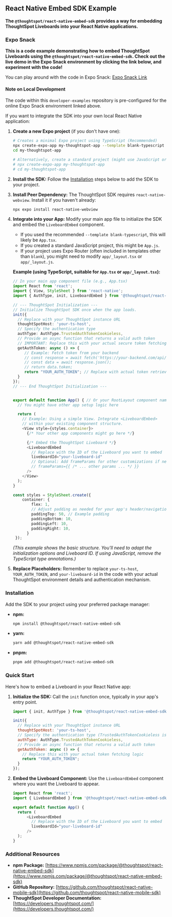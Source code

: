 ## React Native Embed SDK Example

**The `@thoughtspot/react-native-embed-sdk` provides a way for embedding ThoughtSpot Liveboards into your React Native applications.**

### Expo Snack

**This is a code example demonstrating how to embed ThoughtSpot Liveboards using the `@thoughtspot/react-native-embed-sdk`. Check out the live demo in the Expo Snack environment by clicking the link below, and experiment with the code!**

You can play around with the code in Expo Snack:
[Expo Snack Link](https://snack.expo.dev/@git/github.com/thoughtspot/developer-examples:mobile/react-native-embed-sdk)

#### Note on Local Development

The code within this `developer-examples` repository is pre-configured for the online Expo Snack environment linked above.

If you want to integrate the SDK into your own local React Native application:

1.  **Create a new Expo project** (if you don't have one):
    ```bash
    # Creates a minimal Expo project using TypeScript (Recommended)
    npx create-expo-app my-thoughtspot-app --template blank-typescript
    cd my-thoughtspot-app

    # Alternatively, create a standard project (might use JavaScript or include routing):
    # npx create-expo-app my-thoughtspot-app
    # cd my-thoughtspot-app
    ```

2.  **Install the SDK:** Follow the [Installation](#installation) steps below to add the SDK to your project.

3.  **Install Peer Dependency:** The ThoughtSpot SDK requires `react-native-webview`. Install it if you haven't already:
    ```bash
    npx expo install react-native-webview
    ```

4.  **Integrate into your App:** Modify your main app file to initialize the SDK and embed the `LiveboardEmbed` component.
    *   If you used the recommended `--template blank-typescript`, this will likely be `App.tsx`.
    *   If you created a standard JavaScript project, this might be `App.js`.
    *   If your project uses Expo Router (often included in templates other than `blank`), you might need to modify `app/_layout.tsx` or `app/_layout.js`.

    **Example (using TypeScript, suitable for `App.tsx` or `app/_layout.tsx`):**
    ```typescript
    // In your main app component file (e.g., App.tsx)
    import React from 'react';
    import { View, StyleSheet } from 'react-native';
    import { AuthType, init, LiveboardEmbed } from '@thoughtspot/react-native-embed-sdk';

    // --- ThoughtSpot Initialization ---
    // Initialize ThoughtSpot SDK once when the app loads.
    init({
      // Replace with your ThoughtSpot instance URL
      thoughtSpotHost: 'your-ts-host',
      // Specify the authentication type
      authType: AuthType.TrustedAuthTokenCookieless,
      // Provide an async function that returns a valid auth token
      // IMPORTANT: Replace this with your actual secure token fetching logic!
      getAuthToken: async () => {
         // Example: Fetch token from your backend
         // const response = await fetch('https://your-backend.com/api/get-ts-token');
         // const data = await response.json();
         // return data.token;
         return "YOUR_AUTH_TOKEN"; // Replace with actual token retrieval
      }
    });
    // --- End ThoughtSpot Initialization ---


    export default function App() { // Or your RootLayout component name
      // You might have other app setup logic here

      return (
        // Example: Using a simple View. Integrate <LiveboardEmbed>
        // within your existing component structure.
        <View style={styles.container}>
          {/* Your other app components might go here */}

          {/* Embed the ThoughtSpot Liveboard */}
          <LiveboardEmbed
            // Replace with the ID of the Liveboard you want to embed
            liveboardId="your-liveboard-id"
            // Optional: Add frameParams for other customizations if needed
            // frameParams={{ /* ... other params ... */ }}
          />
        </View>
      );
    }

    const styles = StyleSheet.create({
        container: {
            flex: 1,
            // Adjust padding as needed for your app's header/navigation
            paddingTop: 50, // Example padding
            paddingBottom: 10,
            paddingLeft: 10,
            paddingRight: 10,
          }
     });
    ```
    *(This example shows the basic structure. You'll need to adapt the initialization options and Liveboard ID. If using JavaScript, remove the TypeScript type annotations.)*

5.  **Replace Placeholders:** Remember to replace `your-ts-host`, `YOUR_AUTH_TOKEN`, and `your-liveboard-id` in the code with your actual ThoughtSpot environment details and authentication mechanism.

### Installation

Add the SDK to your project using your preferred package manager:

*   **npm:**
    ```bash
    npm install @thoughtspot/react-native-embed-sdk
    ```
*   **yarn:**
    ```bash
    yarn add @thoughtspot/react-native-embed-sdk
    ```
*   **pnpm:**
    ```bash
    pnpm add @thoughtspot/react-native-embed-sdk
    ```

### Quick Start

Here's how to embed a Liveboard in your React Native app:

1.  **Initialize the SDK:** Call the `init` function once, typically in your app's entry point.

    ```javascript
    import { init, AuthType } from '@thoughtspot/react-native-embed-sdk';

    init({
      // Replace with your ThoughtSpot instance URL
      thoughtSpotHost: 'your-ts-host',
      // Specify the authentication type (TrustedAuthTokenCookieless is common)
      authType: AuthType.TrustedAuthTokenCookieless,
      // Provide an async function that returns a valid auth token
      getAuthToken: async () => {
        // Replace this with your actual token fetching logic
        return "YOUR_AUTH_TOKEN";
      }
    });
    ```

2.  **Embed the Liveboard Component:** Use the `LiveboardEmbed` component where you want the Liveboard to appear.

    ```javascript
    import React from 'react';
    import { LiveboardEmbed } from '@thoughtspot/react-native-embed-sdk';

    export default function App() {
      return (
          <LiveboardEmbed
            // Replace with the ID of the Liveboard you want to embed
            liveboardId="your-liveboard-id"
          />
      );
    }
    ```

### Additional Resources

*   **npm Package:** [https://www.npmjs.com/package/@thoughtspot/react-native-embed-sdk](https://www.npmjs.com/package/@thoughtspot/react-native-embed-sdk)
*   **GitHub Repository:** [https://github.com/thoughtspot/react-native-mobile-sdk](https://github.com/thoughtspot/react-native-mobile-sdk)
*   **ThoughtSpot Developer Documentation:** [https://developers.thoughtspot.com/](https://developers.thoughtspot.com/)